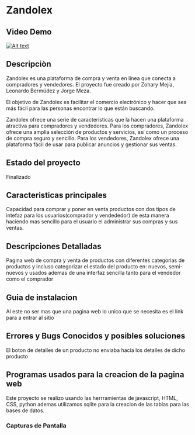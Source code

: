 # Zandolex

## Video Demo
[![Alt text](https://img.youtube.com/vi/3RFAX3CbSGA/0.jpg)](https://www.youtube.com/watch?v=3RFAX3CbSGA)
## Descripciòn
Zandolex es una plataforma de compra y venta en línea que conecta a compradores y vendedores. El proyecto fue creado por Zohary Mejía, Leonardo Bermúdez y Jorge Meza.

El objetivo de Zandolex es facilitar el comercio electrónico y hacer que sea más fácil para las personas encontrar lo que están buscando.

Zandolex ofrece una serie de características que la hacen una plataforma atractiva para compradores y vendedores. Para los compradores, Zandolex ofrece una amplia selección de productos y servicios, así como un proceso de compra seguro y sencillo. Para los vendedores, Zandolex ofrece una plataforma fácil de usar para publicar anuncios y gestionar sus ventas.

## Estado del proyecto
 Finalizado

## Caracteristicas principales
Capacidad para comprar y poner en venta productos con dos tipos de intefaz para los usuarios(comprador y vendededor) de esta manera haciendo mas sencillo para el usuario el administrar sus compras y sus ventas.

## Descripciones Detalladas
Pagina web de compra y venta de productos con diferentes categorias de productos y incluso categorizar el estado del producto en: nuevos, semi-nuevos y usados ademas de una interfaz sencilla tanto para el vendedor como el comprador 

## Guia de instalacion
Al este no ser mas que una pagina web lo unico que se necesita es el link para a entrar al sitio

## Errores y Bugs Conocidos y posibles soluciones
El boton de detalles de un producto no enviaba hacia los detalles de dicho producto 

## Programas usados para la creacion de la pagina web
Este proyecto se realizo usando las herrramientas de javascript, HTML, CSS, python ademas utilizamos sqlite para la creacion de las tablas para las bases de datos.

### Capturas de Pantalla
